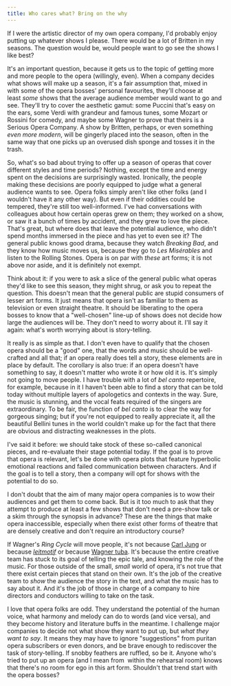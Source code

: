 ```yaml
---
title: Who cares what? Bring on the why
---
```


If I were the artistic director of my own opera company, I'd probably enjoy putting up whatever shows I please. There would be a lot of Britten in my seasons. The question would be, would people want to go see the shows I like best?

It's an important question, because it gets us to the topic of getting more and more people to the opera (willingly, even). When a company decides what shows will make up a season, it's a fair assumption that, mixed in with some of the opera bosses' personal favourites, they'll choose at least _some_ shows that the average audience member would want to go and see. They'll try to cover the aesthetic gamut: some Puccini that's easy on the ears, some Verdi with grandeur and famous tunes, some Mozart or Rossini for comedy, and maybe some Wagner to prove that theirs is a Serious Opera Company. A show by Britten, perhaps, or even something _even more modern_, will be gingerly placed into the season, often in the same way that one picks up an overused dish sponge and tosses it in the trash.

So, what's so bad about trying to offer up a season of operas that cover different styles and time periods? Nothing, except the time and energy spent on the decisions are surprisingly wasted. Ironically, the people making these decisions are poorly equipped to judge what a general audience wants to see. Opera folks simply aren't like other folks (and I wouldn't have it any other way). But even if their oddities could be tempered, they're still too well-informed. I've had conversations with colleagues about how certain operas grew on them; they worked on a show, or saw it a bunch of times by accident, and they grew to love the piece. That's great, but where does that leave the potential audience, who didn't spend months immersed in the piece and has yet to even see it? The general public knows good drama, because they watch _Breaking Bad_, and they know how music moves us, because they go to _Les Misérables_ and listen to the Rolling Stones. Opera is on par with _these_ art forms; it is not above nor aside, and it is definitely not exempt.

Think about it: if you were to ask a slice of the general public what operas they'd like to see this season, they might shrug, or ask you to repeat the question. This doesn't mean that the general public are stupid consumers of lesser art forms. It just means that opera isn't as familiar to them as television or even straight theatre. It should be liberating to the opera bosses to know that a "well-chosen" line-up of shows does not decide how large the audiences will be. They don't need to worry about it. I'll say it again: what's worth worrying about is story-telling.

It really is as simple as that. I don't even have to qualify that the chosen opera should be a "good" one, that the words and music should be well-crafted and all that; if an opera really does tell a story, these elements are in place by default. The corollary is also true: if an opera doesn't have something to say, it doesn't matter who wrote it or how old it is. It's simply not going to move people. I have trouble with a lot of _bel canto_ repertoire, for example, because in it I haven't been able to find a story that can be told today without multiple layers of apologetics and contexts in the way. Sure, the music is stunning, and the vocal feats required of the singers are extraordinary. To be fair, the function of _bel canto_ is to clear the way for gorgeous singing; but if you're not equipped to really appreciate it, all the beautiful Bellini tunes in the world couldn't make up for the fact that there are obvious and distracting weaknesses in the plots. 

I've said it before: we should take stock of these so-called canonical pieces, and re-evaluate their stage potential today. If the goal is to prove that opera is relevant, let's be done with opera plots that feature hyperbolic emotional reactions and failed communication between characters. And if the goal is to tell a story, then a company will opt for shows with the potential to do so.

I don't doubt that the aim of many major opera companies is to wow their audiences and get them to come back. But is it too much to ask that they attempt to produce at least a few shows that don't need a pre-show talk or a skim through the synopsis in advance? These are the things that make opera inaccessible, especially when there exist other forms of theatre that are densely creative and don't require an introductory course? 

If Wagner's *Ring Cycle* will move people, it's not because [Carl Jung](http://stottilien.com/2012/07/19/c-g-jung-and-wagner-rainy-gotterdammerung-in-munich/) or because [_leitmotif_](http://en.wikipedia.org/wiki/Leitmotif#Wagner) or because [Wagner tuba](http://en.wikipedia.org/wiki/Wagner_tuba). It's because the entire creative team has stuck to its goal of telling the epic tale, and knowing the role of the music. For those outside of the small, _small_ world of opera, it's not true that there exist certain pieces that stand on their own. It's the job of the creative team to _show_ the audience the story in the text, and what the music has to say about it. And it's the job of those in charge of a company to hire directors and conductors willing to take on the task.

I love that opera folks are odd. They understand the potential of the human voice, what harmony and melody can do to words (and vice versa), and they become history and literature buffs in the meantime. I challenge major companies to decide not what show they want to put up, but _what they want to say_. It means they may have to ignore "suggestions" from puritan opera subscribers or even donors, and be brave enough to rediscover the task of story-telling. If snobby feathers are ruffled, so be it. Anyone who's tried to put up an opera (and I mean from  within the rehearsal room) knows that there's no room for ego in this art form. Shouldn't that trend start with the opera bosses?
